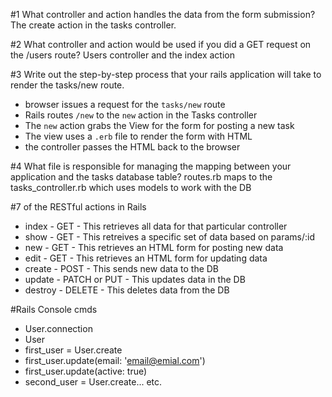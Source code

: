 #1 What controller and action handles the data from the form submission?
The create action in the tasks controller.

#2 What controller and action would be used if you did a GET request on the /users route?
Users controller and the index action

#3 Write out the step-by-step process that your rails application will take to render the tasks/new route.
* browser issues a request for the `tasks/new` route
* Rails routes `/new` to the `new` action in the Tasks controller
* The `new` action grabs the View for the form for posting a new task
* The view uses a `.erb` file to render the form with HTML
* the controller passes the HTML back to the browser

#4 What file is responsible for managing the mapping between your application and the tasks database table?
routes.rb maps to the tasks_controller.rb which uses models to work with the DB

#7 of the RESTful actions in Rails
* index - GET - This retrieves all data for that particular controller
* show - GET - This retreives a specific set of data based on params/:id
* new - GET - This retrieves an HTML form for posting new data
* edit - GET - This retrieves an HTML form for updating data
* create - POST - This sends new data to the DB
* update - PATCH or PUT - This updates data in the DB
* destroy - DELETE - This deletes data from the DB

#Rails Console cmds
* User.connection
* User
* first_user = User.create
* first_user.update(email: 'email@emial.com')
* first_user.update(active: true)
* second_user = User.create... etc.
